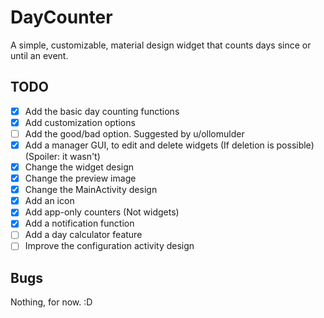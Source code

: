 # DayCounter
A simple, customizable, material design widget that counts days since or until an event.

## TODO
- [x] Add the basic day counting functions
- [x] Add customization options
- [ ] Add the good/bad option. Suggested by u/ollomulder
- [x] Add a manager GUI, to edit and delete widgets (If deletion is possible) (Spoiler: it wasn't)
- [x] Change the widget design
- [x] Change the preview image
- [x] Change the MainActivity design
- [x] Add an icon
- [x] Add app-only counters (Not widgets)
- [x] Add a notification function
- [ ] Add a day calculator feature
- [ ] Improve the configuration activity design

## Bugs

Nothing, for now. :D
